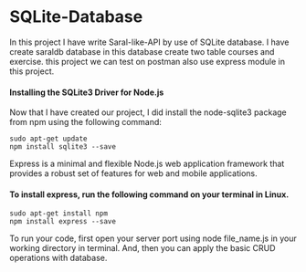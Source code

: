 # SQLite-Database
In this project I have write Saral-like-API by use of SQLite database. I have create saraldb database in this database create two table courses and exercise. this project we can test on postman also use express module in this project. 

#### Installing the SQLite3 Driver for Node.js
Now that I have created our project, I did install the node-sqlite3 package from npm using the following command:

    sudo apt-get update
    npm install sqlite3 --save
    
Express is a minimal and flexible Node.js web application framework that provides a robust set of features for web and mobile applications.

#### To install express, run the following command on your terminal in Linux.

    sudo apt-get install npm
    npm install express --save

To run your code, first open your server port using node file_name.js in your working directory in terminal. And, then you can apply the basic CRUD operations with database.
    


